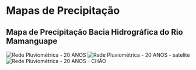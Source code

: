 # Mapas de Precipitação
  
  ## Mapa de Precipitação Bacia Hidrográfica do Rio Mamanguape
  ![Rede Pluviométrica - 20 ANOS](https://github.com/user-attachments/assets/17216c5e-e686-4cd6-b92d-05d8ebf1cbec)
  ![Rede Pluviométrica - 20 ANOS - satelite](https://github.com/user-attachments/assets/af24b463-212e-423c-8f95-6dc029d10555)
  ![Rede Pluviométrica - 20 ANOS - CHÃO](https://github.com/user-attachments/assets/7f7bfc26-88ec-4c96-9702-ae61f58c04d4)


